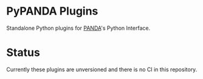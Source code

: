 PyPANDA Plugins
====

Standalone Python plugins for [PANDA](https://github.com/panda-re/panda)'s Python Interface.

Status
====
Currently these plugins are unversioned and there is no CI in this repository.

